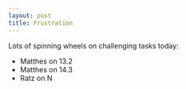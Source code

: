 ```yaml
---
layout: post
title: Frustration
---
```


Lots of spinning wheels on challenging tasks today:

  * Matthes on 13.2
  * Matthes on 14.3
  * Ratz on N
